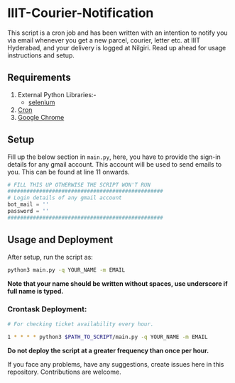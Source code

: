 # IIIT-Courier-Notification

This script is a cron job and has been written with an intention to notify you via email whenever you get a new parcel, courier, letter etc. at IIIT Hyderabad, and your delivery is logged at Nilgiri. Read up ahead for usage instructions and setup.

## Requirements
1. External Python Libraries:-
    - [selenium](https://www.seleniumhq.org/download/)
2. [Cron](https://awc.com.my/uploadnew/5ffbd639c5e6eccea359cb1453a02bed_Setting%20Up%20Cron%20Job%20Using%20crontab.pdf)
3. [Google Chrome](https://www.google.com/chrome/)
  
## Setup
Fill up the below section in ```main.py```, here, you have to provide the sign-in details for any gmail account. This account will be used to send emails to you.
This can be found at line 11 onwards.

```python
# FILL THIS UP OTHERWISE THE SCRIPT WON'T RUN
#################################################
# Login details of any gmail account
bot_mail = ''
password = ''
#################################################
```

## Usage and Deployment
After setup, run the script as:

```bash
python3 main.py -q YOUR_NAME -m EMAIL 
```
**Note that your name should be written without spaces, use underscore if full name is typed.**

### Crontask Deployment:

```bash
# For checking ticket availability every hour.

1 * * * * python3 $PATH_TO_SCRIPT/main.py -q YOUR_NAME -m EMAIL
```

**Do not deploy the script at a greater frequency than once per hour.**

If you face any problems, have any suggestions, create issues here in this repository. Contributions are welcome.
